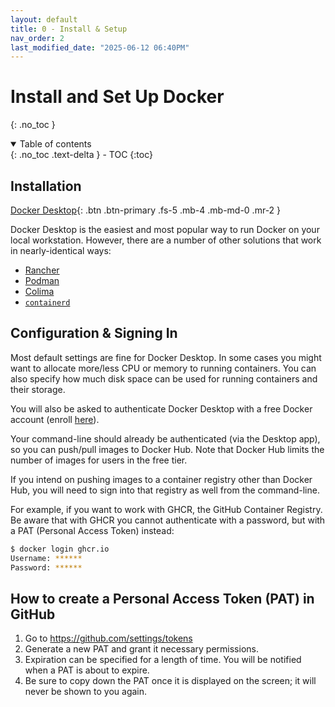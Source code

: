 ```yaml
---
layout: default
title: 0 - Install & Setup
nav_order: 2
last_modified_date: "2025-06-12 06:40PM"
---
```


# Install and Set Up Docker
{: .no_toc }

<details open markdown="block">
  <summary>
    Table of contents
  </summary>
  {: .no_toc .text-delta }
- TOC
{:toc}
</details>

## Installation

[Docker Desktop](https://www.docker.com/products/docker-desktop/){: .btn .btn-primary .fs-5 .mb-4 .mb-md-0 .mr-2 }

Docker Desktop is the easiest and most popular way to run Docker on your local workstation. However, there are a number of other solutions that work in nearly-identical ways:

- [Rancher](https://www.rancher.com/products/rancher-desktop)
- [Podman](https://podman.io/)
- [Colima](https://github.com/abiosoft/colima)
- [`containerd`](https://containerd.io/)

## Configuration & Signing In

Most default settings are fine for Docker Desktop. In some cases you might want to allocate more/less CPU or memory to running containers. You can also specify how much disk space can be used for running containers and their storage.

You will also be asked to authenticate Docker Desktop with a free Docker account (enroll [here](https://app.docker.com/signup/)).

Your command-line should already be authenticated (via the Desktop app), so you can push/pull images to Docker Hub. Note that Docker Hub limits the number of images for users in the free tier.

If you intend on pushing images to a container registry other than Docker Hub, you will need to sign into that registry as well from the command-line.

For example, if you want to work with GHCR, the GitHub Container Registry. Be aware that with GHCR you cannot authenticate with a password, but with a PAT (Personal Access Token) instead:

```bash
$ docker login ghcr.io
Username: ******
Password: ******
```

## How to create a Personal Access Token (PAT) in GitHub

1. Go to https://github.com/settings/tokens
2. Generate a new PAT and grant it necessary permissions.
3. Expiration can be specified for a length of time. You will be notified when a PAT is about to expire.
4. Be sure to copy down the PAT once it is displayed on the screen; it will never be shown to you again.
